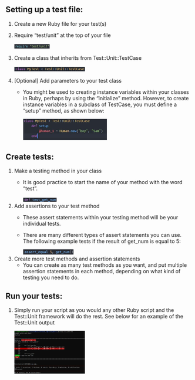 ## Setting up a test file: ##
1. Create a new Ruby file for your test(s)
2. Require “test/unit” at the top of your file

	<img src="images/image4.png" width="20%">
3. Create a class that inherits from Test::Unit::TestCase

	<img src="images/image5.jpg" width="40%">
4. [Optional] Add parameters to your test class
	- You might be used to creating instance variables within your classes in Ruby, perhaps by using the “initialize” method. However, to create instance variables in a subclass of TestCase, you must define a “setup” method, as shown below:
	
		<img src="images/image6.jpg" width="50%">
## Create tests: ##
1. Make a testing method in your class
	- It is good practice to start the name of your method with the word “test”.
	
		<img src="images/image7.png" width="20%">
2. Add assertions to your test method
	- These assert statements within your testing method will be your individual tests. 
	- There are many different types of assert statements you can use. The following example tests if the result of get_num is  equal to 5:
	
		<img src="images/image3.png" width="30%">
3. Create more test methods and assertion statements
	- You can create as many test methods as you want, and put multiple assertion statements in each method, depending on what kind of testing you need to do. 

## Run your tests: ##
1. Simply run your script as you would any other Ruby script and the Test::Unit framework will do the rest.
See below for an example of the Test::Unit output

	<img src="images/image2.jpg" width="40%">
